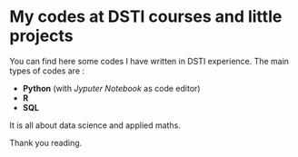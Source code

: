 # My codes at DSTI courses and little projects 

You can find here some codes I have written in DSTI experience. The main types of codes are :

- __Python__ (with _Jyputer Notebook_ as code editor)
- __R__
- __SQL__

It is all about data science and applied maths. 

Thank you reading.
